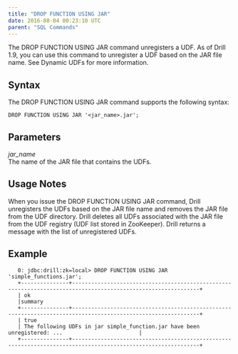 ```yaml
---
title: "DROP FUNCTION USING JAR"
date: 2016-08-04 00:23:10 UTC
parent: "SQL Commands"
---
```


The DROP FUNCTION USING JAR command unregisters a UDF. As of Drill 1.9, you can use this command to unregister a UDF based on the JAR file name. See Dynamic UDFs for more information. 

## Syntax

The DROP FUNCTION USING JAR command supports the following syntax:

    DROP FUNCTION USING JAR '<jar_name>.jar';  

## Parameters  

*jar_name*  
The name of the JAR file that contains the UDFs.

## Usage Notes
When you issue the DROP FUNCTION USING JAR command, Drill unregisters the UDFs based on the JAR file name and removes the JAR file from the UDF directory. Drill deletes all UDFs associated with the JAR file from the UDF registry (UDF list stored in ZooKeeper). Drill returns a message with the list of unregistered UDFs. 

## Example

       0: jdbc:drill:zk=local> DROP FUNCTION USING JAR 'simple_functions.jar';  
       +---------------+--------------------------------------------------------------------------------------------------------------+
       | ok   	
       |summary
       +---------------+--------------------------------------------------------------------------------------------------------------+
       | true
       | The following UDFs in jar simple_function.jar have been unregistered: ...                        |
       +---------------+--------------------------------------------------------------------------------------------------------------+
